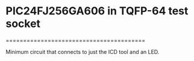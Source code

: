 # PIC24FJ256GA606 in TQFP-64 test socket
========================================

Minimum circuit that connects to just the ICD tool and an LED.
